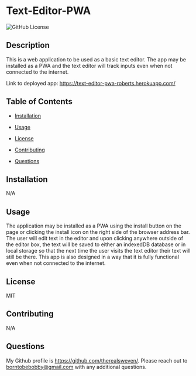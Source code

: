 # Text-Editor-PWA

![GitHub License](https://img.shields.io/badge/License-MIT-blue)

## Description

This is a web application to be used as a basic text editor. The app may be installed as a PWA and the text editor will track inputs even when not connected to the internet.

Link to deployed app: https://text-editor-pwa-roberts.herokuapp.com/

## Table of Contents

- [Installation](#installation)

- [Usage](#usage)

- [License](#license)

- [Contributing](#contributing)

- [Questions](#Questions)

## Installation

N/A

## Usage

The application may be installed as a PWA using the install button on the page or clicking the install icon on the right side of the browser address bar. The user will edit text in the editor and upon clicking anywhere outside of the editor box, the text will be saved to either an indexedDB database or in local storage so that the next time the user visits the text editor their text will still be there. This app is also designed in a way that it is fully functional even when not connected to the internet.

## License

MIT

## Contributing

N/A

## Questions

My Github profile is https://github.com/therealsweven/.
Please reach out to borntobebobby@gmail.com with any additional questions.
